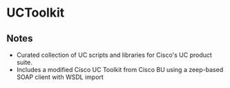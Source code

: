 # UCToolkit
## Notes
 - Curated collection of UC scripts and libraries for Cisco's UC product suite.  
 - Includes a modified Cisco UC Toolkit from Cisco BU using a  zeep-based SOAP client with WSDL import
